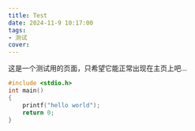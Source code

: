 ```yaml
---
title: Test
date: 2024-11-9 10:17:00
tags:
- 测试
cover:
---
```

这是一个测试用的页面，只希望它能正常出现在主页上吧...
``` c
#include <stdio.h>
int main()
{
    printf("hello world");
    return 0;
}
```